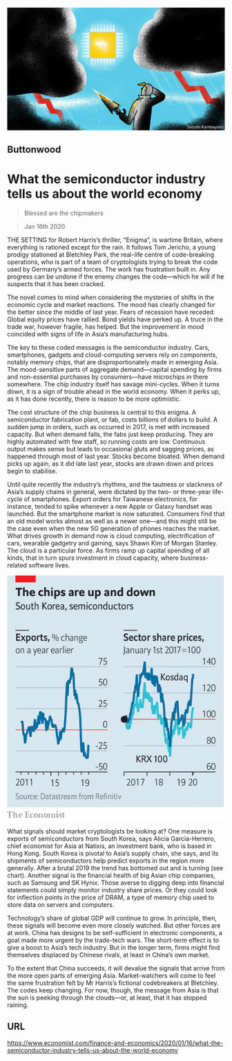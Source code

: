 ![](./images/20200118_FND003_0.jpg)

## Buttonwood

# What the semiconductor industry tells us about the world economy

> Blessed are the chipmakers

> Jan 16th 2020

THE SETTING for Robert Harris’s thriller, “Enigma”, is wartime Britain, where everything is rationed except for the rain. It follows Tom Jericho, a young prodigy stationed at Bletchley Park, the real-life centre of code-breaking operations, who is part of a team of cryptologists trying to break the code used by Germany’s armed forces. The work has frustration built in. Any progress can be undone if the enemy changes the code—which he will if he suspects that it has been cracked.

The novel comes to mind when considering the mysteries of shifts in the economic cycle and market reactions. The mood has clearly changed for the better since the middle of last year. Fears of recession have receded. Global equity prices have rallied. Bond yields have perked up. A truce in the trade war, however fragile, has helped. But the improvement in mood coincided with signs of life in Asia’s manufacturing hubs.

The key to these coded messages is the semiconductor industry. Cars, smartphones, gadgets and cloud-computing servers rely on components, notably memory chips, that are disproportionately made in emerging Asia. The mood-sensitive parts of aggregate demand—capital spending by firms and non-essential purchases by consumers—have microchips in there somewhere. The chip industry itself has savage mini-cycles. When it turns down, it is a sign of trouble ahead in the world economy. When it perks up, as it has done recently, there is reason to be more optimistic.

The cost structure of the chip business is central to this enigma. A semiconductor fabrication plant, or fab, costs billions of dollars to build. A sudden jump in orders, such as occurred in 2017, is met with increased capacity. But when demand falls, the fabs just keep producing. They are highly automated with few staff, so running costs are low. Continuous output makes sense but leads to occasional gluts and sagging prices, as happened through most of last year. Stocks become bloated. When demand picks up again, as it did late last year, stocks are drawn down and prices begin to stabilise.

Until quite recently the industry’s rhythms, and the tautness or slackness of Asia’s supply chains in general, were dictated by the two- or three-year life-cycle of smartphones. Export orders for Taiwanese electronics, for instance, tended to spike whenever a new Apple or Galaxy handset was launched. But the smartphone market is now saturated. Consumers find that an old model works almost as well as a newer one—and this might still be the case even when the new 5G generation of phones reaches the market. What drives growth in demand now is cloud computing, electrification of cars, wearable gadgetry and gaming, says Shawn Kim of Morgan Stanley. The cloud is a particular force. As firms ramp up capital spending of all kinds, that in turn spurs investment in cloud capacity, where business-related software lives.



![](./images/20200118_FNC157.png)

What signals should market cryptologists be looking at? One measure is exports of semiconductors from South Korea, says Alicia Garcia-Herrero, chief economist for Asia at Natixis, an investment bank, who is based in Hong Kong. South Korea is pivotal to Asia’s supply chain, she says, and its shipments of semiconductors help predict exports in the region more generally. After a brutal 2019 the trend has bottomed out and is turning (see chart). Another signal is the financial health of big Asian chip companies, such as Samsung and SK Hynix. Those averse to digging deep into financial statements could simply monitor industry share prices. Or they could look for inflection points in the price of DRAM, a type of memory chip used to store data on servers and computers.

Technology’s share of global GDP will continue to grow. In principle, then, these signals will become even more closely watched. But other forces are at work. China has designs to be self-sufficient in electronic components, a goal made more urgent by the trade-tech wars. The short-term effect is to give a boost to Asia’s tech industry. But in the longer term, firms might find themselves displaced by Chinese rivals, at least in China’s own market.

To the extent that China succeeds, it will devalue the signals that arrive from the more open parts of emerging Asia. Market-watchers will come to feel the same frustration felt by Mr Harris’s fictional codebreakers at Bletchley. The codes keep changing. For now, though, the message from Asia is that the sun is peeking through the clouds—or, at least, that it has stopped raining.

## URL

https://www.economist.com/finance-and-economics/2020/01/16/what-the-semiconductor-industry-tells-us-about-the-world-economy
